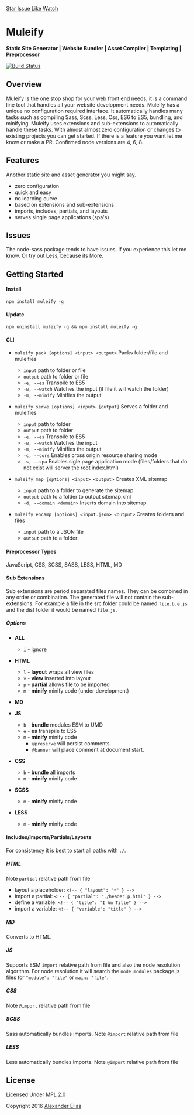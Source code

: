 [Star Issue Like Watch](https://github.com/AlexanderElias/muleify)

# Muleify
**Static Site Generator | Website Bundler | Asset Compiler | Templating | Preprocessor**

[![Build Status](https://travis-ci.org/AlexanderElias/muleify.svg?branch=master)](https://travis-ci.org/AlexanderElias/muleify)

## Overview
Muleify is the one stop shop for your web front end needs, it is a command line tool that handles all your website development needs. Muleify has a unique no configuration required interface. It automatically handles many tasks such as compiling Sass, Scss, Less, Css, ES6 to ES5, bundling, and minifying. Muleify uses extensions and sub-extensions to automatically handle these tasks. With almost almost zero configuration or changes to existing projects you can get started. If there is a feature you want let me know or make a PR. Confirmed node versions are 4, 6, 8.

## Features
Another static site and asset generator you might say.
- zero configuration
- quick and easy
- no learning curve
- based on extensions and sub-extensions
- imports, includes, partials, and layouts
- serves single page applications (spa's)

## Issues
The node-sass package tends to have issues. If you experience this let me know. Or try out Less, because its More. 

## Getting Started ##

#### Install ####
`npm install muleify -g`


#### Update ####
`npm uninstall muleify -g && npm install muleify -g`



#### CLI ####
- `muleify pack [options] <input> <output>` Packs folder/file and muleifies
	- `input` path to folder or file
	- `output` path to folder or file
	- `-e, --es` Transpile to ES5
	- `-w, --watch` Watches the input (if file it will watch the folder)
	- `-m, --minify` Minifies the output

- `muleify serve [options] <input> [output]` Serves a folder and muleifies
	- `input` path to folder
	- `output` path to folder
	- `-e, --es` Transpile to ES5
	- `-w, --watch` Watches the input
	- `-m, --minify` Minifies the output
	- `-c, --cors` Enables cross origin resource sharing mode
	- `-s, --spa` Enables sigle page application mode (files/folders that do not exist will server the root index.html)

- `muleify map [options] <input> <output>` Creates XML sitemap
	- `input` path to a folder to generate the sitemap
	- `output` path to a folder to output sitemap.xml
	- `-d, --domain <domain>` Inserts domain into sitemap

- `muleify encamp [options] <input.json> <output>` Creates folders and files
	- `input` path to a JSON file
	- `output` path to a folder


#### Preprocessor Types ####
JavaScript, CSS, SCSS, SASS, LESS, HTML, MD

#### Sub Extensions ####
Sub extensions are period separated files names. They can be combined in any order or combination. The generated file will not contain the sub-extensions. For example a file in the src folder could be named `file.b.e.js` and the dist folder it would be named `file.js`.

##### Options #####
- **ALL**
	- `i` - ignore

- **HTML**
	- `l` - **layout** wraps all view files
	- `v` - **view** inserted into layout
	- `p` - **partial** allows file to be imported
	- `m` - **minify** minify code (under development)

- **MD**

- **JS**
	- `b` - **bundle** modules ESM to UMD
	- `e` - **es** transpile to ES5
	- `m` - **minify** minify code
		- `@preserve` will persist comments.
		- `@banner` will place comment at document start.

- **CSS**
	- `b` - **bundle** all imports
	- `m` - **minify** minify code

- **SCSS**
	- `m` - **minify** minify code

- **LESS**
	- `m` - **minify** minify code


#### Includes/Imports/Partials/Layouts ####
For consistency it is best to start all paths with `./`.

##### HTML #####
Note `partial` relative path from file

- layout a placeholder: `<!-- { "layout": "*" } -->`
- import a partial: `<!-- { "partial": "./header.p.html" } -->`
- define a variable: `<!-- { "title": "I Am Title" } -->`
- import a variable: `<!-- { "variable": "title" } -->`

##### MD #####
Converts to HTML.

##### JS #####
Supports ESM `import` relative path from file and also the node resolution algorithm. For node resolution it will search the `node_modules` package.js files for `"module": "file"` or `main: "file"`.

##### CSS #####
Note `@import` relative path from file

##### SCSS #####
Sass automatically bundles imports.
Note `@import` relative path from file

##### LESS #####
Less automatically bundles imports.
Note `@import` relative path from file


## License ##
Licensed Under MPL 2.0

Copyright 2016 [Alexander Elias](https://github.com/AlexanderElias/)
